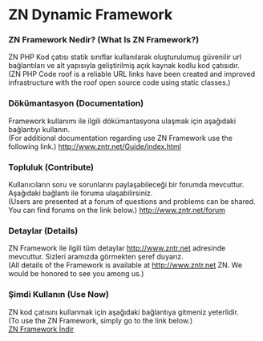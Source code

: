 # ZN Dynamic Framework

<h3>ZN Framework Nedir? (What Is ZN Framework?)</h3>

ZN PHP Kod çatısı statik sınıflar kullanılarak oluşturulumuş güvenilir url bağlantıları ve alt yapısıyla geliştirilmiş açık kaynak kodlu kod çatısıdır.<br>
(ZN PHP Code roof is a reliable URL links have been created and improved infrastructure with the roof open source code using static classes.)

<h3>Dökümantasyon (Documentation)</h3>

Framework kullanımı ile ilgili dökümantasyona ulaşmak için aşağıdaki bağlantıyı kullanın.<br>
(For additional documentation regarding use ZN Framework use the following link.)
http://www.zntr.net/Guide/index.html

<h3>Topluluk (Contribute)</h3>

Kullanıcıların soru ve sorunlarını paylaşabileceği bir forumda mevcuttur. Aşağıdaki bağlantı ile foruma ulaşabilirsiniz.<br>
(Users are presented at a forum of questions and problems can be shared. You can find forums on the link below.)
http://www.zntr.net/forum

<h3>Detaylar (Details)</h3>

ZN Framework ile ilgili tüm detaylar http://www.zntr.net adresinde mevcuttur. Sizleri aramızda görmekten şeref duyarız.<br>
(All details of the Framework is available at http://www.zntr.net ZN. We would be honored to see you among us.)

<h3>Şimdi Kullanın (Use Now)</h3>
ZN kod çatısını kullanmak için aşağıdaki bağlantıya gitmeniz yeterlidir.<br>
(To use the ZN Framework, simply go to the link below.)<br>
<a href='http://www.zntr.net'>ZN Framework İndir</a>
